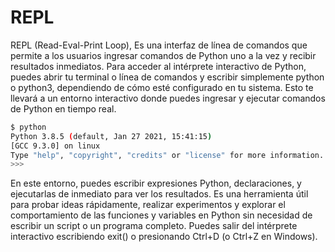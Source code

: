 # REPL

REPL (Read-Eval-Print Loop), Es una interfaz de línea de comandos que permite a los usuarios ingresar comandos de Python uno a la vez y recibir resultados inmediatos.
Para acceder al intérprete interactivo de Python, puedes abrir tu terminal o línea de comandos y escribir simplemente python o python3, dependiendo de cómo esté configurado en tu sistema. Esto te llevará a un entorno interactivo donde puedes ingresar y ejecutar comandos de Python en tiempo real.

```bash
$ python
Python 3.8.5 (default, Jan 27 2021, 15:41:15)
[GCC 9.3.0] on linux
Type "help", "copyright", "credits" or "license" for more information.
>>>
```

En este entorno, puedes escribir expresiones Python, declaraciones, y ejecutarlas de inmediato para ver los resultados. Es una herramienta útil para probar ideas rápidamente, realizar experimentos y explorar el comportamiento de las funciones y variables en Python sin necesidad de escribir un script o un programa completo. Puedes salir del intérprete interactivo escribiendo exit() o presionando Ctrl+D (o Ctrl+Z en Windows).
